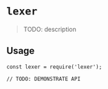 # `lexer`

> TODO: description

## Usage

```
const lexer = require('lexer');

// TODO: DEMONSTRATE API
```
